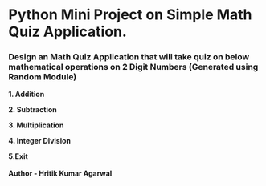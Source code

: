 # Python Mini Project on Simple Math Quiz Application.

### Design an Math Quiz Application that will take quiz on below mathematical operations on 2 Digit Numbers (Generated using Random Module)

**1. Addition**

**2. Subtraction**

**3. Multiplication**

**4. Integer Division**

**5.Exit**
<br><br>
**Author - Hritik Kumar Agarwal**
